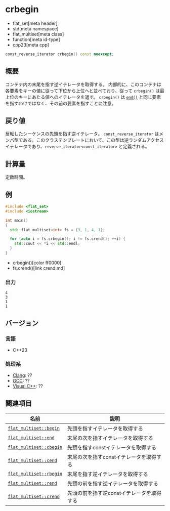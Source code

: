# crbegin
* flat_set[meta header]
* std[meta namespace]
* flat_multiset[meta class]
* function[meta id-type]
* cpp23[meta cpp]

```cpp
const_reverse_iterator crbegin() const noexcept;
```

## 概要
コンテナ内の末尾を指す逆イテレータを取得する。 
内部的に、このコンテナは各要素をキーの値に従って下位から上位へと並べており、従って `crbegin()` は最上位のキーにあたる値へのイテレータを返す。 
`crbegin()` は [`end()`](end.md) と同じ要素を指すわけではなく、その前の要素を指すことに注意。


## 戻り値
反転したシーケンスの先頭を指す逆イテレータ。 
`const_reverse_iterator` はメンバ型である。このクラステンプレートにおいて、この型は逆ランダムアクセスイテレータであり、`reverse_iterator<const_iterator>` と定義される。


## 計算量
定数時間。


## 例
```cpp example
#include <flat_set>
#include <iostream>

int main()
{
  std::flat_multiset<int> fs = {3, 1, 4, 1};

  for (auto i = fs.crbegin(); i != fs.crend(); ++i) {
    std::cout << *i << std::endl;
  }
}
```
* crbegin()[color ff0000]
* fs.crend()[link crend.md]

### 出力
```
4
3
1
1
```

## バージョン
### 言語
- C++23

### 処理系
- [Clang](/implementation.md#clang): ??
- [GCC](/implementation.md#gcc): ??
- [Visual C++](/implementation.md#visual_cpp): ??


## 関連項目
| 名前 | 説明 |
|---------------------------------|-----------------------------|
| [`flat_multiset::begin`](begin.md)   | 先頭を指すイテレータを取得する |
| [`flat_multiset::end`](end.md)       | 末尾の次を指すイテレータを取得する |
| [`flat_multiset::cbegin`](cbegin.md) | 先頭を指すconstイテレータを取得する |
| [`flat_multiset::cend`](cend.md)     | 末尾の次を指すconstイテレータを取得する |
| [`flat_multiset::rbegin`](rbegin.md) | 末尾を指す逆イテレータを取得する |
| [`flat_multiset::rend`](rend.md)     | 先頭の前を指す逆イテレータを取得する |
| [`flat_multiset::crend`](crend.md)   | 先頭の前を指す逆constイテレータを取得する |
